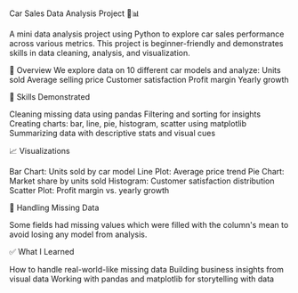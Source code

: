 Car Sales Data Analysis Project 🚗📊

A mini data analysis project using Python to explore car sales performance across various metrics. This project is beginner-friendly and demonstrates skills in data cleaning, analysis, and visualization.

📌 Overview
We explore data on 10 different car models and analyze:
Units sold
Average selling price
Customer satisfaction
Profit margin
Yearly growth

🧠 Skills Demonstrated

Cleaning missing data using pandas
Filtering and sorting for insights
Creating charts: bar, line, pie, histogram, scatter using matplotlib
Summarizing data with descriptive stats and visual cues

📈 Visualizations

Bar Chart: Units sold by car model
Line Plot: Average price trend
Pie Chart: Market share by units sold
Histogram: Customer satisfaction distribution
Scatter Plot: Profit margin vs. yearly growth

🧹 Handling Missing Data

Some fields had missing values which were filled with the column's mean to avoid losing any model from analysis.

✅ What I Learned

How to handle real-world-like missing data
Building business insights from visual data
Working with pandas and matplotlib for storytelling with data
